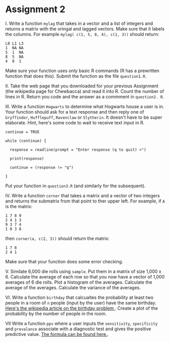 # Assignment 2

I. Write a function `mylag` that takes in a vector and a list of integers and returns a matrix with the oringal and lagged vectors. Make sure that it labels the columns. For example `mylag( c(1, 5, 8, 4), c(1, 3))` should return:
```
L0 L1 L3
1  NA NA
5  1  NA
8  5  NA
4  8  1
```
Make sure your function uses only basic R commands (R has a prewritten function that does this). Submit the function as the file `question1.R`.

II. Take the web page that you downloaded for your previous Assignment (the wikipedia page for Chewbacca) and read it into R. Count the number of lines in R. Return you code and the answer as a commment in `question2. R`. 

III. Write a function `Hogwarts` to determine what Hogwarts house a user is in. Your function should ask for a text response and then reply one of `Gryffindor`, `Hufflepuff`, `Ravenclaw` or `Slytherin`. It doesn't have to be super elaborate. Hint, here's some code to wait to receive text input in R. 
```
continue = TRUE

while (continue) {

  response = readline(prompt = "Enter response (q to quit) >")
  
  print(response)
  
  continue = (response != "q")
  
}
```
Put your function in `question3.R` (and similarly for the subsequent).

IV. Write a function `corner` that takes a matrix and a vector of two integers and returns the submatrix from that point to ther upper left. For example, if `A` is the matrix:
```
1 7 8 9
2 4 1 3
9 3 7 4
1 0 3 8
```
then `corner(a, c(2, 3))` should return the matrix:
```
1 7 8
2 4 1
```
Make sure that your function does some error checking. 

V. Similate 6,000 die rolls using `sample`. Put them in a matrix of size 1,000 x 6. Calculate the average of each row so that you now have a vector of 1,000 averages of 6 die rolls. Plot a histogram of the averages. Calculate the average of the averages. Calculate the variance of the averages.

VI. Write a function `birthday` that calcualtes the probability at least two people in a room of `n` people (input by the user) have the same birthday. [Here's the wikipedia article on the birthday problem ](https://en.wikipedia.org/wiki/Birthday_problem). Create a plot of the probability by the number of people in the room.

VII Write a function `ppv` where a user inputs the `sensitivity`, `specificity` and `prevalance` associate with a diagnostic test and gives the positive predictive value. [The formula can be found here.](https://en.wikipedia.org/wiki/Positive_and_negative_predictive_values). 
